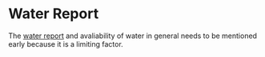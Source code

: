 # Water Report

The [water report](https://pctwater.com/) and avaliability of water in general needs to be mentioned early because it is a limiting factor.


